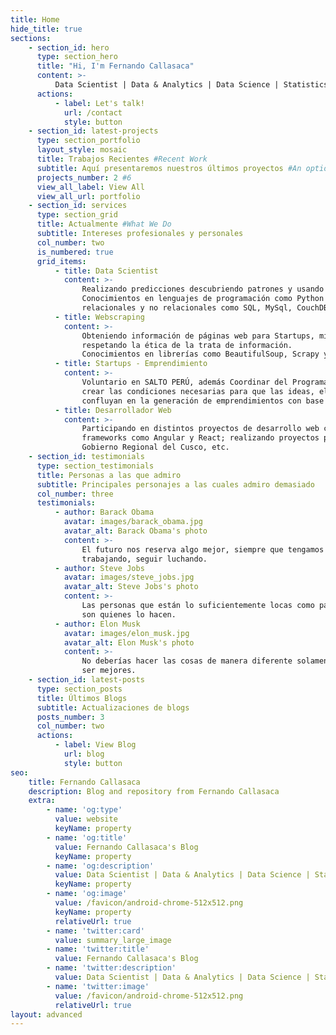 ```yaml
---
title: Home
hide_title: true
sections:
    - section_id: hero
      type: section_hero
      title: "Hi, I'm Fernando Callasaca"
      content: >-
          Data Scientist | Data & Analytics | Data Science | Statistics | Startups | Emprendimiento
      actions:
          - label: Let's talk!
            url: /contact
            style: button
    - section_id: latest-projects
      type: section_portfolio
      layout_style: mosaic
      title: Trabajos Recientes #Recent Work
      subtitle: Aquí presentaremos nuestros últimos proyectos #An optional subtitle of the section
      projects_number: 2 #6
      view_all_label: View All
      view_all_url: portfolio
    - section_id: services
      type: section_grid
      title: Actualmente #What We Do
      subtitle: Intereses profesionales y personales
      col_number: two
      is_numbered: true
      grid_items:
          - title: Data Scientist
            content: >-
                Realizando predicciones descubriendo patrones y usando algoritmos de Machine Learning.
                Conocimientos en lenguajes de programación como Python y R con bases de datos
                relacionales y no relacionales como SQL, MySql, CouchDB, etc.
          - title: Webscraping
            content: >-
                Obteniendo información de páginas web para Startups, micro empresas y proyectos personales,
                respetando la ética de la trata de información.
                Conocimientos en librerías como BeautifulSoup, Scrapy y Selenium.
          - title: Startups - Emprendimiento
            content: >-
                Voluntario en SALTO PERÚ, además Coordinar del Programa de AtisunLab cuya misión es
                crear las condiciones necesarias para que las ideas, el conocimiento, la tecnología y la educación
                confluyan en la generación de emprendimientos con base tecnológica.
          - title: Desarrollador Web
            content: >-
                Participando en distintos proyectos de desarrollo web como Frontend Developer utilizando
                frameworks como Angular y React; realizando proyectos para Adinelsa, Ministerio de Energía y Minas,
                Gobierno Regional del Cusco, etc.
    - section_id: testimonials
      type: section_testimonials
      title: Personas a las que admiro
      subtitle: Principales personajes a las cuales admiro demasiado
      col_number: three
      testimonials:
          - author: Barack Obama
            avatar: images/barack_obama.jpg
            avatar_alt: Barack Obama's photo
            content: >-
                El futuro nos reserva algo mejor, siempre que tengamos el valor de seguir intentándolo,
                trabajando, seguir luchando.
          - author: Steve Jobs
            avatar: images/steve_jobs.jpg
            avatar_alt: Steve Jobs's photo
            content: >-
                Las personas que están lo suficientemente locas como para pensar que pueden cambiar el mundo,
                son quienes lo hacen.
          - author: Elon Musk
            avatar: images/elon_musk.jpg
            avatar_alt: Elon Musk's photo
            content: >-
                No deberías hacer las cosas de manera diferente solamente para que sean distintas. Necesitan
                ser mejores.
    - section_id: latest-posts
      type: section_posts
      title: Últimos Blogs
      subtitle: Actualizaciones de blogs
      posts_number: 3
      col_number: two
      actions:
          - label: View Blog
            url: blog
            style: button
seo:
    title: Fernando Callasaca
    description: Blog and repository from Fernando Callasaca
    extra:
        - name: 'og:type'
          value: website
          keyName: property
        - name: 'og:title'
          value: Fernando Callasaca's Blog
          keyName: property
        - name: 'og:description'
          value: Data Scientist | Data & Analytics | Data Science | Statistics | Startups | Emprendimiento
          keyName: property
        - name: 'og:image'
          value: /favicon/android-chrome-512x512.png
          keyName: property
          relativeUrl: true
        - name: 'twitter:card'
          value: summary_large_image
        - name: 'twitter:title'
          value: Fernando Callasaca's Blog
        - name: 'twitter:description'
          value: Data Scientist | Data & Analytics | Data Science | Statistics | Startups | Emprendimiento
        - name: 'twitter:image'
          value: /favicon/android-chrome-512x512.png
          relativeUrl: true
layout: advanced
---
```

